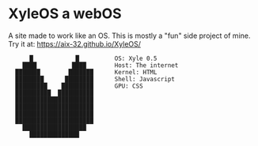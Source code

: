 # XyleOS a webOS
A site made to work like an OS. This is mostly a "fun" side project of mine.
Try it at: https://aix-32.github.io/XyleOS/
                           
          █            █          OS: Xyle 0.5
        ████          ████        Host: The internet
      ███████        ███████      Kernel: HTML
      ████████      ████████      Shell: Javascript
      █████████    █████████      GPU: CSS
      ██████████  ██████████      
      ██████████████████████      
      ██████████████████████      
      ██████████████████████      
      ██████████████████████      
        ██████████████████        
          ██████████████           
                                  
                                  
